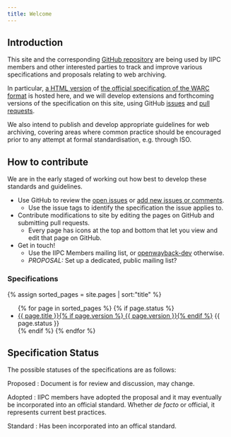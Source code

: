 ```yaml
---
title: Welcome
---
```


Introduction
------------

This site and the corresponding [GitHub repository](https://github.com/iipc/warc-specifications) are being used by IIPC members and other interested parties to track and improve various specifications and proposals relating to web archiving.

In particular, [a HTML version](./specifications/warc-format/warc-1.1/) of [the official specification of the WARC format](http://bibnum.bnf.fr/WARC/) is hosted here, and we will develop extensions and forthcoming versions of the specification on this site, using GitHub [issues](https://github.com/iipc/warc-specifications/issues) and [pull requests](https://github.com/iipc/warc-specifications/pulls).

We also intend to publish and develop appropriate guidelines for web archiving, covering areas where common practice should be encouraged prior to any attempt at formal standardisation, e.g. through ISO.

How to contribute
-----------------

We are in the early staged of working out how best to develop these standards and guidelines.

* Use GitHub to review the [open issues](https://github.com/iipc/warc-specifications/issues) or [add new issues or comments](https://github.com/iipc/warc-specifications/issues).
    * Use the issue tags to identify the specification the issue applies to. 
* Contribute modifications to site by editing the pages on GitHub and submitting pull requests.
    * Every page has icons at the top and bottom that let you view and edit that page on GitHub. 
* Get in touch!
    * Use the IIPC Members mailing list, or [openwayback-dev](https://groups.google.com/forum/#!forum/openwayback-dev) otherwise.
    * *PROPOSAL:* Set up a dedicated, public mailing list?


### Specifications ###

{% assign sorted_pages = site.pages | sort:"title" %}

<ul>
{% for page in sorted_pages %}
{% if page.status %}
<li><a href="{{ site.baseurl }}{{ page.url }}">{{ page.title }}{% if page.version %} {{ page.version }}{% endif %}</a> <span class="badge spec-badge-status-{{ page.status }}">{{ page.status }}</span></li>
{% endif %}
{% endfor %}
</ul>

Specification Status
--------------------

The possible statuses of the specifications are as follows:

Proposed
: Document is for review and discussion, may change.

Adopted
: IIPC members have adopted the proposal and it may eventually be incorporated into an official standard. Whether *de facto* or official, it represents current best practices.

Standard
: Has been incorporated into an offical standard.

